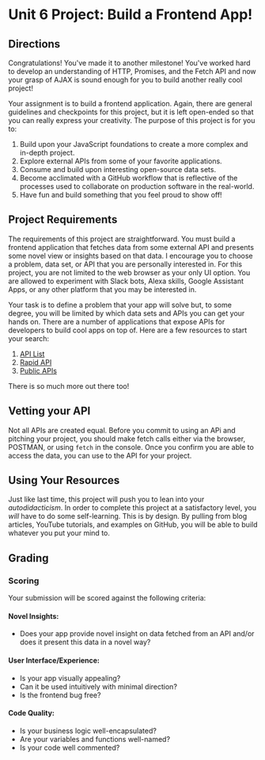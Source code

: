 # Unit 6 Project: Build a Frontend App!

## Directions
Congratulations! You've made it to another milestone! You've worked hard to develop an understanding of HTTP, Promises, and the Fetch API and now your grasp of AJAX is sound enough for you to build another really cool project!

Your assignment is to build a frontend application. Again, there are general guidelines and checkpoints for this project, but it is left open-ended so that you can really express your creativity. The purpose of this project is for you to:
  1. Build upon your JavaScript foundations to create a more complex and in-depth project.
  2. Explore external APIs from some of your favorite applications.
  3. Consume and build upon interesting open-source data sets.
  4. Become acclimated with a GitHub workflow that is reflective of the processes used to collaborate on production software in the real-world.
  4. Have fun and build something that you feel proud to show off!

## Project Requirements
The requirements of this project are straightforward. You must build a frontend application that fetches data from some external API and presents some novel view or insights based on that data. I encourage you to choose a problem, data set, or API that you are personally interested in. For this project, you are not limited to the web browser as your only UI option. You are allowed to experiment with Slack bots, Alexa skills, Google Assistant Apps, or any other platform that you may be interested in.

Your task is to define a problem that your app will solve but, to some degree, you will be limited by which data sets and APIs you can get your hands on. There are a number of applications that expose APIs for developers to build cool apps on top of. Here are a few resources to start your search:
  1. [API List](https://apilist.fun/)
  2. [Rapid API](https://rapidapi.com/collection/list-of-free-apis)
  3. [Public APIs](https://github.com/public-apis/public-apis)

There is so much more out there too!

## Vetting your API 

Not all APIs are created equal. Before you commit to using an APi and pitching your project, you should make fetch calls either via the browser, POSTMAN, or using `fetch` in the console. Once you confirm you are able to access the data, you can use to the API for your project. 

## Using Your Resources

Just like last time, this project will push you to lean into your _autodidacticism_. In order to complete this project at a satisfactory level, you _will_ have to do some self-learning. This is by design. By pulling from blog articles, YouTube tutorials, and examples on GitHub, you will be able to build whatever you put your mind to.

## Grading
### Scoring
Your submission will be scored against the following criteria:

#### Novel Insights:
* Does your app provide novel insight on data fetched from an API and/or does it present this data in a novel way?

#### User Interface/Experience:
* Is your app visually appealing?
* Can it be used intuitively with minimal direction?
* Is the frontend bug free?

#### Code Quality:
* Is your business logic well-encapsulated?
* Are your variables and functions well-named?
* Is your code well commented?

